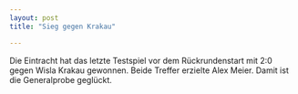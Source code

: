 ```yaml
---
layout: post
title: "Sieg gegen Krakau"

---
```


Die Eintracht hat das letzte Testspiel vor dem Rückrundenstart mit 2:0 gegen Wisla Krakau gewonnen. Beide Treffer erzielte Alex Meier. Damit ist die Generalprobe geglückt.


